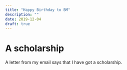 ```yaml
---
title: "Happy Birthday to BM"
description: ""
date: 2019-12-04
draft: true
---
```


# A scholarship

A letter from my email says that I have got a scholarship.
